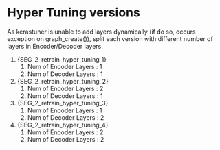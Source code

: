 # Hyper Tuning versions

As kerastuner is unable to add layers dynamically (if do so, occurs exception on graph_create()), split each version with different number of layers in Encoder/Decoder layers.

1. {SEG_2_retrain_hyper_tuning_1}
    1. Num of Encoder Layers : 1
    2. Num of Decoder Layers : 1
2. {SEG_2_retrain_hyper_tuning_2}
    1. Num of Encoder Layers : 2
    2. Num of Decoder Layers : 1
3. {SEG_2_retrain_hyper_tuning_3}
    1. Num of Encoder Layers : 1
    2. Num of Decoder Layers : 2
4. {SEG_2_retrain_hyper_tuning_4}
    1. Num of Encoder Layers : 2
    2. Num of Decoder Layers : 2